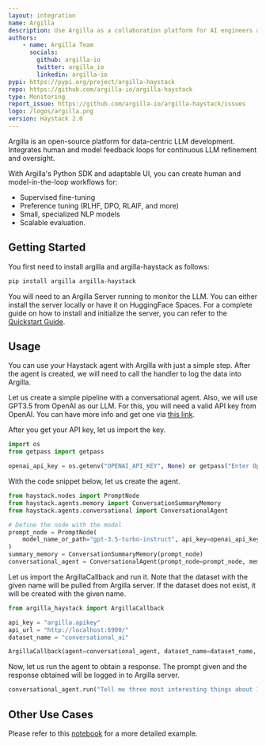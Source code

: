 ```yaml
---
layout: integration
name: Argilla
description: Use Argilla as a collaboration platform for AI engineers and domain experts!
authors:
    - name: Argilla Team
      socials:
        github: argilla-io
        twitter: argilla_io
        linkedin: argilla-io
pypi: https://pypi.org/project/argilla-haystack
repo: https://github.com/argilla-io/argilla-haystack
type: Monitoring
report_issue: https://github.com/argilla-io/argilla-haystack/issues
logo: /logos/argilla.png
version: Haystack 2.0
---
```


Argilla is an open-source platform for data-centric LLM development. Integrates human and model feedback loops for continuous LLM refinement and oversight.

With Argilla's Python SDK and adaptable UI, you can create human and model-in-the-loop workflows for:

- Supervised fine-tuning
- Preference tuning (RLHF, DPO, RLAIF, and more)
- Small, specialized NLP models
- Scalable evaluation.

## Getting Started

You first need to install argilla and argilla-haystack as follows:

```bash
pip install argilla argilla-haystack
```

You will need to an Argilla Server running to monitor the LLM. You can either install the server locally or have it on HuggingFace Spaces. For a complete guide on how to install and initialize the server, you can refer to the [Quickstart Guide](https://docs.argilla.io/en/latest/getting_started/quickstart_installation.html). 

## Usage

You can use your Haystack agent with Argilla with just a simple step. After the agent is created, we will need to call the handler to log the data into Argilla. 

Let us create a simple pipeline with a conversational agent. Also, we will use GPT3.5 from OpenAI as our LLM. For this, you will need a valid API key from OpenAI. You can have more info and get one via [this link](https://openai.com/blog/openai-api).

After you get your API key, let us import the key.

```python
import os
from getpass import getpass

openai_api_key = os.getenv("OPENAI_API_KEY", None) or getpass("Enter OpenAI API key:")
```

With the code snippet below, let us create the agent.

```python
from haystack.nodes import PromptNode
from haystack.agents.memory import ConversationSummaryMemory
from haystack.agents.conversational import ConversationalAgent

# Define the node with the model
prompt_node = PromptNode(
    model_name_or_path="gpt-3.5-turbo-instruct", api_key=openai_api_key, max_length=256, stop_words=["Human"]
)
summary_memory = ConversationSummaryMemory(prompt_node)
conversational_agent = ConversationalAgent(prompt_node=prompt_node, memory=summary_memory)
```

Let us import the ArgillaCallback and run it. Note that the dataset with the given name will be pulled from Argilla server. If the dataset does not exist, it will be created with the given name.

```python
from argilla_haystack import ArgillaCallback

api_key = "argilla.apikey"
api_url = "http://localhost:6900/"
dataset_name = "conversational_ai"

ArgillaCallback(agent=conversational_agent, dataset_name=dataset_name, api_url=api_url, api_key=api_key)
```

Now, let us run the agent to obtain a response. The prompt given and the response obtained will be logged in to Argilla server.

```python
conversational_agent.run("Tell me three most interesting things about Istanbul, Turkey")
```

## Other Use Cases

Please refer to this [notebook](https://github.com/argilla-io/argilla-haystack/blob/feat/1-feature-create-argillacallback-for-haystack/docs/use_argilla_callback_in_haystack.ipynb) for a more detailed example.


